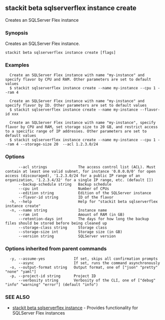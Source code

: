## stackit beta sqlserverflex instance create

Creates an SQLServer Flex instance

### Synopsis

Creates an SQLServer Flex instance.

```
stackit beta sqlserverflex instance create [flags]
```

### Examples

```
  Create an SQLServer Flex instance with name "my-instance" and specify flavor by CPU and RAM. Other parameters are set to default values
  $ stackit sqlserverflex instance create --name my-instance --cpu 1 --ram 4

  Create an SQLServer Flex instance with name "my-instance" and specify flavor by ID. Other parameters are set to default values
  $ stackit sqlserverflex instance create --name my-instance --flavor-id xxx

  Create an SQLServer Flex instance with name "my-instance", specify flavor by CPU and RAM, set storage size to 20 GB, and restrict access to a specific range of IP addresses. Other parameters are set to default values
  $ stackit sqlserverflex instance create --name my-instance --cpu 1 --ram 4 --storage-size 20  --acl 1.2.3.0/24
```

### Options

```
      --acl strings              The access control list (ACL). Must contain at least one valid subnet, for instance '0.0.0.0/0' for open access (discouraged), '1.2.3.0/24 for a public IP range of an organization, '1.2.3.4/32' for a single IP range, etc. (default [])
      --backup-schedule string   Backup schedule
      --cpu int                  Number of CPUs
      --edition string           Edition of the SQLServer instance
      --flavor-id string         ID of the flavor
  -h, --help                     Help for "stackit beta sqlserverflex instance create"
  -n, --name string              Instance name
      --ram int                  Amount of RAM (in GB)
      --retention-days int       The days for how long the backup files should be stored before being cleaned up
      --storage-class string     Storage class
      --storage-size int         Storage size (in GB)
      --version string           SQLServer version
```

### Options inherited from parent commands

```
  -y, --assume-yes             If set, skips all confirmation prompts
      --async                  If set, runs the command asynchronously
  -o, --output-format string   Output format, one of ["json" "pretty" "none" "yaml"]
  -p, --project-id string      Project ID
      --verbosity string       Verbosity of the CLI, one of ["debug" "info" "warning" "error"] (default "info")
```

### SEE ALSO

* [stackit beta sqlserverflex instance](./stackit_beta_sqlserverflex_instance.md)	 - Provides functionality for SQLServer Flex instances

